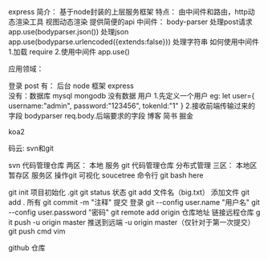 express
简介：
基于node封装的上层服务框架
特点：
由中间件和路由，http动态渲染工具
视图动态渲染
提供简便的api
中间件：
body-parser   处理post请求     app.use(bodyparser.json())  处理json
app.use(bodyparse.urlencoded({extends:false}))  处理字符串
如何使用中间件
1.加载  require
2.使用中间件  app.use()

应用领域：

登录  post
有：
后台 node   框架  express  
没有：数据库  mysql   mongodb   没有数据  用户
1.先定义一个用户
  eg:
  let user={
	  username:"admin",
	  password:"123456",
	  tokenId:"1"
  }
2.接收前端传输过来的字段
bodyparser
req.body.后端要求的字段
博客   简书  掘金  

koa2

码云:  svn和git          

svn  代码管理仓库
两区：
本地   服务
git  代码管理仓库 分布式管理
三区：
本地区  暂存区  服务区
操作git
可视化
soucetree
命令行
git bash here

git init  项目初始化  .git
git status  状态
git add 文件名（big.txt）  添加文件   git add .  所有
git commit -m "注释"   提交
登录
git --config user.name "用户名"
git --config  user.password "密码"
git remote add origin 仓库地址    链接远程仓库
g it push -u origin master     推送到远端     -u origin master（仅针对于第一次提交）
git push
cmd
vim   

github  仓库